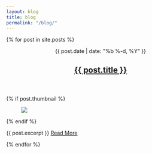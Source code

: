 ```yaml
---
layout: blog
title: blog
permalink: "/blog/"
--- 
```


{% for post in site.posts %}
<div class="roll page-content">
        <header>
                <span class="post-meta">{{ post.date | date: "%b %-d, %Y" }}</span>
                <h2>
                    <a class="post-link" href="{{ site.github.url }}/{{ post.url }}">{{ post.title }}</a>
                </h2>
        </header>
  {% if post.thumbnail %}
        <article>
            <a href="{{ site.url }}{{ post.url }}">
                <figure>
                    <img src="{{ site.github.url }}/{{ post.thumbnail }}" class="thumb" />
                </figure>
            </a>
  {% endif %}
                <p>{{ post.excerpt }}  <a href="{{ site.github.url }}/{{ post.url }}">Read More</a></p>
        </article>
</div>
{% endfor %}
